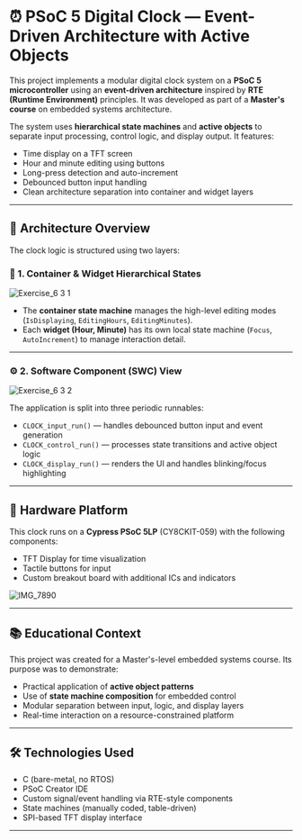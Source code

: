# ⏰ PSoC 5 Digital Clock — Event-Driven Architecture with Active Objects

This project implements a modular digital clock system on a **PSoC 5 microcontroller** using an **event-driven architecture** inspired by **RTE (Runtime Environment)** principles. It was developed as part of a **Master's course** on embedded systems architecture.

The system uses **hierarchical state machines** and **active objects** to separate input processing, control logic, and display output. It features:

- Time display on a TFT screen  
- Hour and minute editing using buttons  
- Long-press detection and auto-increment  
- Debounced button input handling  
- Clean architecture separation into container and widget layers

---

## 🧭 Architecture Overview

The clock logic is structured using two layers:

### 🧱 1. Container & Widget Hierarchical States

![Exercise_6 3 1](https://github.com/user-attachments/assets/6b65b2a9-a25f-40f5-8eff-b4644814bc82)


- The **container state machine** manages the high-level editing modes (`IsDisplaying`, `EditingHours`, `EditingMinutes`).
- Each **widget (Hour, Minute)** has its own local state machine (`Focus`, `AutoIncrement`) to manage interaction detail.

---

### ⚙️ 2. Software Component (SWC) View

![Exercise_6 3 2](https://github.com/user-attachments/assets/8c4c9aa3-6a83-413b-a393-66b3fd4788f8)


The application is split into three periodic runnables:
- `CLOCK_input_run()` — handles debounced button input and event generation  
- `CLOCK_control_run()` — processes state transitions and active object logic  
- `CLOCK_display_run()` — renders the UI and handles blinking/focus highlighting

---

## 🔧 Hardware Platform

This clock runs on a **Cypress PSoC 5LP** (CY8CKIT-059) with the following components:

- TFT Display for time visualization  
- Tactile buttons for input  
- Custom breakout board with additional ICs and indicators

![IMG_7890](https://github.com/user-attachments/assets/ad429c80-460f-4c90-8636-633d43339485)


---

## 📚 Educational Context

This project was created for a Master's-level embedded systems course. Its purpose was to demonstrate:

- Practical application of **active object patterns**  
- Use of **state machine composition** for embedded control  
- Modular separation between input, logic, and display layers  
- Real-time interaction on a resource-constrained platform

---

## 🛠️ Technologies Used

- C (bare-metal, no RTOS)
- PSoC Creator IDE
- Custom signal/event handling via RTE-style components
- State machines (manually coded, table-driven)
- SPI-based TFT display interface

---


